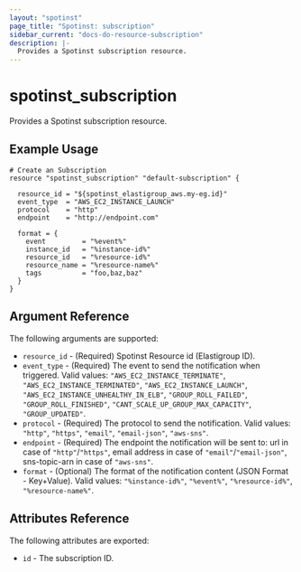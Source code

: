 ```yaml
---
layout: "spotinst"
page_title: "Spotinst: subscription"
sidebar_current: "docs-do-resource-subscription"
description: |-
  Provides a Spotinst subscription resource.
---
```


# spotinst\_subscription

Provides a Spotinst subscription resource.

## Example Usage

```hcl
# Create an Subscription
resource "spotinst_subscription" "default-subscription" {

  resource_id = "${spotinst_elastigroup_aws.my-eg.id}"
  event_type  = "AWS_EC2_INSTANCE_LAUNCH"
  protocol    = "http"
  endpoint    = "http://endpoint.com"
  
  format = {
    event         = "%event%"
    instance_id   = "%instance-id%"
    resource_id   = "%resource-id%"
    resource_name = "%resource-name%"
    tags          = "foo,baz,baz"
  } 
}
```

## Argument Reference

The following arguments are supported:

* `resource_id` - (Required) Spotinst Resource id (Elastigroup ID).
* `event_type` - (Required) The event to send the notification when triggered. Valid values: `"AWS_EC2_INSTANCE_TERMINATE"`, `"AWS_EC2_INSTANCE_TERMINATED"`, `"AWS_EC2_INSTANCE_LAUNCH"`, `"AWS_EC2_INSTANCE_UNHEALTHY_IN_ELB"`, `"GROUP_ROLL_FAILED"`, `"GROUP_ROLL_FINISHED"`, `"CANT_SCALE_UP_GROUP_MAX_CAPACITY"`, `"GROUP_UPDATED"`. 
* `protocol` - (Required) The protocol to send the notification. Valid values: `"http"`, `"https"`, `"email"`, `"email-json"`, `"aws-sns"`.
* `endpoint` - (Required) The endpoint the notification will be sent to: url in case of `"http"`/`"https"`, email address in case of `"email"`/`"email-json"`, sns-topic-arn in case of `"aws-sns"`.
* `format` - (Optional) The format of the notification content (JSON Format - Key+Value). Valid values: `"%instance-id%"`, `"%event%"`, `"%resource-id%"`, `"%resource-name%"`.
  
## Attributes Reference

The following attributes are exported:

* `id` - The subscription ID.

